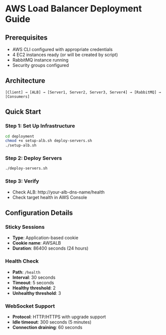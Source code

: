 # AWS Load Balancer Deployment Guide

## Prerequisites
- AWS CLI configured with appropriate credentials
- 4 EC2 instances ready (or will be created by script)
- RabbitMQ instance running
- Security groups configured

## Architecture
```
[Client] → [ALB] → [Server1, Server2, Server3, Server4] → [RabbitMQ] → [Consumers]
```

## Quick Start

### Step 1: Set Up Infrastructure
```bash
cd deployment
chmod +x setup-alb.sh deploy-servers.sh
./setup-alb.sh
```

### Step 2: Deploy Servers
```bash
./deploy-servers.sh
```

### Step 3: Verify
- Check ALB: http://your-alb-dns-name/health
- Check target health in AWS Console

## Configuration Details

### Sticky Sessions
- **Type**: Application-based cookie
- **Cookie name**: AWSALB
- **Duration**: 86400 seconds (24 hours)

### Health Check
- **Path**: `/health`
- **Interval**: 30 seconds
- **Timeout**: 5 seconds
- **Healthy threshold**: 2
- **Unhealthy threshold**: 3

### WebSocket Support
- **Protocol**: HTTP/HTTPS with upgrade support
- **Idle timeout**: 300 seconds (5 minutes)
- **Connection draining**: 60 seconds